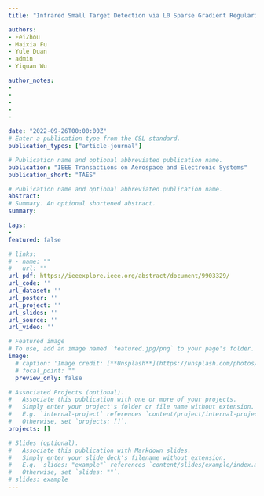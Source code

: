 ```yaml
---
title: "Infrared Small Target Detection via L0 Sparse Gradient Regularized Tensor Spectral Support Low-Rank Decomposition"

authors:
- FeiZhou
- Maixia Fu
- Yule Duan
- admin
- Yiquan Wu

author_notes:
- 
- 
- 
- 
- 

date: "2022-09-26T00:00:00Z"
# Enter a publication type from the CSL standard.
publication_types: ["article-journal"]

# Publication name and optional abbreviated publication name.
publication: "IEEE Transactions on Aerospace and Electronic Systems"
publication_short: "TAES"

# Publication name and optional abbreviated publication name.
abstract: 
# Summary. An optional shortened abstract.
summary: 

tags:
- 
featured: false

# links:
# - name: ""
#   url: ""
url_pdf: https://ieeexplore.ieee.org/abstract/document/9903329/
url_code: ''
url_dataset: ''
url_poster: ''
url_project: ''
url_slides: ''
url_source: ''
url_video: ''

# Featured image
# To use, add an image named `featured.jpg/png` to your page's folder. 
image:
  # caption: 'Image credit: [**Unsplash**](https://unsplash.com/photos/jdD8gXaTZsc)'
  # focal_point: ""
  preview_only: false

# Associated Projects (optional).
#   Associate this publication with one or more of your projects.
#   Simply enter your project's folder or file name without extension.
#   E.g. `internal-project` references `content/project/internal-project/index.md`.
#   Otherwise, set `projects: []`.
projects: []

# Slides (optional).
#   Associate this publication with Markdown slides.
#   Simply enter your slide deck's filename without extension.
#   E.g. `slides: "example"` references `content/slides/example/index.md`.
#   Otherwise, set `slides: ""`.
# slides: example
---
```

